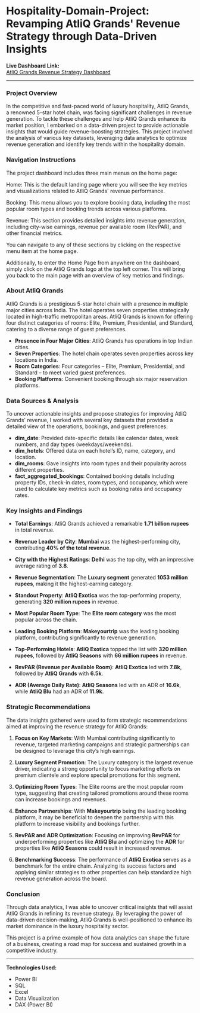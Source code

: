 # Hospitality-Domain-Project: Revamping AtliQ Grands' Revenue Strategy through Data-Driven Insights

**Live Dashboard Link:**  
[AtliQ Grands Revenue Strategy Dashboard](https://app.powerbi.com/view?r=eyJrIjoiZDg4MGEzNmQtYzVkMi00MzU4LTkxZTctYjM1NTg5ZWRhNmVmIiwidCI6ImM2ZTU0OWIzLTVmNDUtNDAzMi1hYWU5LWQ0MjQ0ZGM1YjJjNCJ9)

---




### Project Overview

In the competitive and fast-paced world of luxury hospitality, AtliQ Grands, a renowned 5-star hotel chain, was facing significant challenges in revenue generation. To tackle these challenges and help AtliQ Grands enhance its market position, I embarked on a data-driven project to provide actionable insights that would guide revenue-boosting strategies. This project involved the analysis of various key datasets, leveraging data analytics to optimize revenue generation and identify key trends within the hospitality domain.




### Navigation Instructions
The project dashboard includes three main menus on the home page:

Home: This is the default landing page where you will see the key metrics and visualizations related to AtliQ Grands' revenue performance.

Booking: This menu allows you to explore booking data, including the most popular room types and booking trends across various platforms.

Revenue: This section provides detailed insights into revenue generation, including city-wise earnings, revenue per available room (RevPAR), and other financial metrics.

You can navigate to any of these sections by clicking on the respective menu item at the home page.

Additionally, to enter the Home Page from anywhere on the dashboard, simply click on the AtliQ Grands logo at the top left corner. This will bring you back to the main page with an overview of key metrics and findings.


### About AtliQ Grands

AtliQ Grands is a prestigious 5-star hotel chain with a presence in multiple major cities across India. The hotel operates seven properties strategically located in high-traffic metropolitan areas. AtliQ Grands is known for offering four distinct categories of rooms: Elite, Premium, Presidential, and Standard, catering to a diverse range of guest preferences.

- **Presence in Four Major Cities**: AtliQ Grands has operations in top Indian cities.
- **Seven Properties**: The hotel chain operates seven properties across key locations in India.
- **Room Categories**: Four categories – Elite, Premium, Presidential, and Standard – to meet varied guest preferences.
- **Booking Platforms**: Convenient booking through six major reservation platforms.

### Data Sources & Analysis

To uncover actionable insights and propose strategies for improving AtliQ Grands' revenue, I worked with several key datasets that provided a detailed view of the operations, bookings, and guest preferences:

- **dim_date**: Provided date-specific details like calendar dates, week numbers, and day types (weekdays/weekends).
- **dim_hotels**: Offered data on each hotel’s ID, name, category, and location.
- **dim_rooms**: Gave insights into room types and their popularity across different properties.
- **fact_aggregated_bookings**: Contained booking details including property IDs, check-in dates, room types, and occupancy, which were used to calculate key metrics such as booking rates and occupancy rates.

### Key Insights and Findings

- **Total Earnings**: AtliQ Grands achieved a remarkable **1.71 billion rupees** in total revenue.
  
- **Revenue Leader by City**: **Mumbai** was the highest-performing city, contributing **40% of the total revenue**.

- **City with the Highest Ratings**: **Delhi** was the top city, with an impressive average rating of **3.8**.

- **Revenue Segmentation**: The **Luxury segment** generated **1053 million rupees**, making it the highest-earning category.

- **Standout Property**: **AtliQ Exotica** was the top-performing property, generating **320 million rupees** in revenue.

- **Most Popular Room Type**: The **Elite room category** was the most popular across the chain.

- **Leading Booking Platform**: **Makeyourtrip** was the leading booking platform, contributing significantly to revenue generation.

- **Top-Performing Hotels**: **AtliQ Exotica** topped the list with **320 million rupees**, followed by **AtliQ Seasons** with **66 million rupees** in revenue.

- **RevPAR (Revenue per Available Room)**: **AtliQ Exotica** led with **7.8k**, followed by **AtliQ Grands** with **6.5k**.

- **ADR (Average Daily Rate)**: **AtliQ Seasons** led with an ADR of **16.6k**, while **AtliQ Blu** had an ADR of **11.9k**.

### Strategic Recommendations

The data insights gathered were used to form strategic recommendations aimed at improving the revenue strategy for AtliQ Grands:

1. **Focus on Key Markets**: With Mumbai contributing significantly to revenue, targeted marketing campaigns and strategic partnerships can be designed to leverage this city’s high earnings.
  
2. **Luxury Segment Promotion**: The Luxury category is the largest revenue driver, indicating a strong opportunity to focus marketing efforts on premium clientele and explore special promotions for this segment.

3. **Optimizing Room Types**: The Elite rooms are the most popular room type, suggesting that creating tailored promotions around these rooms can increase bookings and revenues.

4. **Enhance Partnerships**: With **Makeyourtrip** being the leading booking platform, it may be beneficial to deepen the partnership with this platform to increase visibility and bookings further.

5. **RevPAR and ADR Optimization**: Focusing on improving **RevPAR** for underperforming properties like **AtliQ Blu** and optimizing the **ADR** for properties like **AtliQ Seasons** could result in increased revenue.

6. **Benchmarking Success**: The performance of **AtliQ Exotica** serves as a benchmark for the entire chain. Analyzing its success factors and applying similar strategies to other properties can help standardize high revenue generation across the board.

### Conclusion

Through data analytics, I was able to uncover critical insights that will assist AtliQ Grands in refining its revenue strategy. By leveraging the power of data-driven decision-making, AtliQ Grands is well-positioned to enhance its market dominance in the luxury hospitality sector.

This project is a prime example of how data analytics can shape the future of a business, creating a road map for success and sustained growth in a competitive industry.

---

**Technologies Used:**

- Power BI
- SQL
- Excel
- Data Visualization
- DAX (Power BI) 

